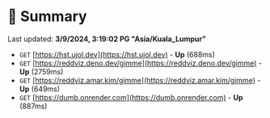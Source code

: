 # 📖 Summary
Last updated: **3/9/2024, 3:19:02 PG "Asia/Kuala_Lumpur"**

- `GET` [https://hst.ujol.dev](https://hst.ujol.dev) - **Up** (688ms)
- `GET` [https://reddviz.deno.dev/gimme](https://reddviz.deno.dev/gimme) - **Up** (2759ms)
- `GET` [https://reddviz.amar.kim/gimme](https://reddviz.amar.kim/gimme) - **Up** (649ms)
- `GET` [https://dumb.onrender.com](https://dumb.onrender.com) - **Up** (887ms)
